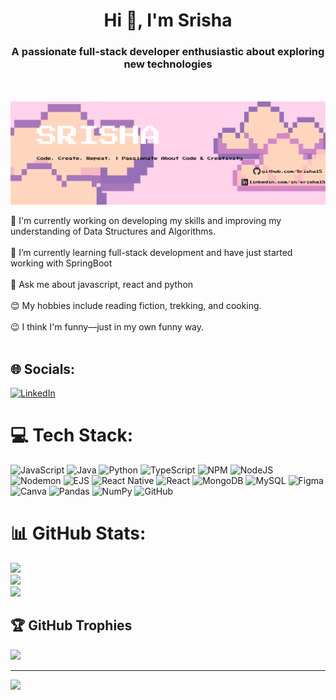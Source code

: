 
<h1 align="center">Hi 👋, I'm Srisha</h1>
<h3 align="center">A passionate full-stack developer enthusiastic about exploring new technologies</h3>
<br>
<br>
<img src="Srisha (1).png"/>

🔭 I'm currently working on developing my skills and improving my understanding of Data Structures and Algorithms.<br><br>🌱 I’m currently learning full-stack development and have just started working with SpringBoot<br><br>💬 Ask me about javascript, react and python<br><br>😊 My hobbies include reading fiction, trekking, and cooking.<br><br>😉 I think I'm funny—just in my own funny way.<br><br>


## 🌐 Socials:
[![LinkedIn](https://img.shields.io/badge/LinkedIn-%230077B5.svg?logo=linkedin&logoColor=white)](https://linkedin.com/in/srisha15) 

# 💻 Tech Stack:
![JavaScript](https://img.shields.io/badge/javascript-%23323330.svg?style=flat-square&logo=javascript&logoColor=%23F7DF1E) ![Java](https://img.shields.io/badge/java-%23ED8B00.svg?style=flat-square&logo=openjdk&logoColor=white) ![Python](https://img.shields.io/badge/python-3670A0?style=flat-square&logo=python&logoColor=ffdd54) ![TypeScript](https://img.shields.io/badge/typescript-%23007ACC.svg?style=flat-square&logo=typescript&logoColor=white) ![NPM](https://img.shields.io/badge/NPM-%23CB3837.svg?style=flat-square&logo=npm&logoColor=white) ![NodeJS](https://img.shields.io/badge/node.js-6DA55F?style=flat-square&logo=node.js&logoColor=white) ![Nodemon](https://img.shields.io/badge/NODEMON-%23323330.svg?style=flat-square&logo=nodemon&logoColor=%BBDEAD) ![EJS](https://img.shields.io/badge/ejs-%23B4CA65.svg?style=flat-square&logo=ejs&logoColor=black) ![React Native](https://img.shields.io/badge/react_native-%2320232a.svg?style=flat-square&logo=react&logoColor=%2361DAFB) ![React](https://img.shields.io/badge/react-%2320232a.svg?style=flat-square&logo=react&logoColor=%2361DAFB) ![MongoDB](https://img.shields.io/badge/MongoDB-%234ea94b.svg?style=flat-square&logo=mongodb&logoColor=white) ![MySQL](https://img.shields.io/badge/mysql-4479A1.svg?style=flat-square&logo=mysql&logoColor=white) ![Figma](https://img.shields.io/badge/figma-%23F24E1E.svg?style=flat-square&logo=figma&logoColor=white) ![Canva](https://img.shields.io/badge/Canva-%2300C4CC.svg?style=flat-square&logo=Canva&logoColor=white) ![Pandas](https://img.shields.io/badge/pandas-%23150458.svg?style=flat-square&logo=pandas&logoColor=white) ![NumPy](https://img.shields.io/badge/numpy-%23013243.svg?style=flat-square&logo=numpy&logoColor=white) ![GitHub](https://img.shields.io/badge/github-%23121011.svg?style=flat-square&logo=github&logoColor=white)
# 📊 GitHub Stats:
![](https://github-readme-stats.vercel.app/api?username=Srisha15&theme=dark&hide_border=false&include_all_commits=false&count_private=false)<br/>
![](https://nirzak-streak-stats.vercel.app/?user=Srisha15&theme=dark&hide_border=false)<br/>
![](https://github-readme-stats.vercel.app/api/top-langs/?username=Srisha15&theme=dark&hide_border=false&include_all_commits=false&count_private=false&layout=compact)

## 🏆 GitHub Trophies
![](https://github-profile-trophy.vercel.app/?username=Srisha15&theme=radical&no-frame=false&no-bg=true&margin-w=4)

---
[![](https://visitcount.itsvg.in/api?id=Srisha15&icon=0&color=0)](https://visitcount.itsvg.in)
